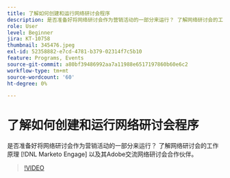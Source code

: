 ```yaml
---
title: 了解如何创建和运行网络研讨会程序
description: 是否准备好将网络研讨会作为营销活动的一部分来运行？ 了解网络研讨会的工作原理 [!DNL Marketo Engage] 以及其Adobe交流网络研讨会合作伙伴。
role: User
level: Beginner
jira: KT-10758
thumbnail: 345476.jpeg
exl-id: 52358882-e7cd-4781-b379-02314f7c5b10
feature: Programs, Events
source-git-commit: a80bf39486992aa7a11988e6517197860b60e6c2
workflow-type: tm+mt
source-wordcount: '60'
ht-degree: 0%

---
```


# 了解如何创建和运行网络研讨会程序

是否准备好将网络研讨会作为营销活动的一部分来运行？ 了解网络研讨会的工作原理 [!DNL Marketo Engage] 以及其Adobe交流网络研讨会合作伙伴。

>[!VIDEO](https://video.tv.adobe.com/v/345476/?quality=12&learn=on)
